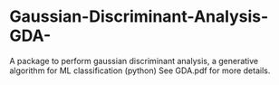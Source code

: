 # Gaussian-Discriminant-Analysis-GDA-
A package to perform gaussian discriminant analysis, a generative algorithm for ML classification (python)
See GDA.pdf for more details.
